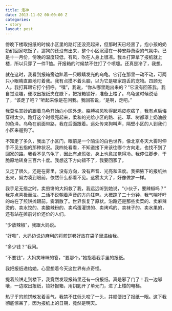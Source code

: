 ```yaml
---
title: 走神
date: 2013-11-02 00:00:00 Z
categories:
- story
layout: post
---
```


傍晚下楼取报纸的时候小区里的路灯还没亮起来，但那时天已经黑了。抱小孩的奶奶们回家吃饭了，遛狗的还没有出来，整个小区沉浸在一种安静萧索的气氛中。已是十一月份，傍晚的温度较低，有风，吹在人身上很凉。我本打算拿了报纸就上楼，所以只穿了一件T恤。开报箱的时候禁不住打了个喷嚏。还真是冷了，我想。

就在这时，我看到报箱旁边趴着一只眼睛发光的乌龟。它钉在那里一动不动，可两只小眼睛直直地盯着我。我有点摸不着头脑，以为它是哪家跑丢的宠物。四顾无人。我打算跟它打个招呼。“嘿”，我说，“你从哪里跑出来的？”它没有回答我。我自觉没趣，便取出报纸夹在腋下，把报箱锁好，准备上楼了。乌龟这时候说话了，“该走了吧？”听起来像是在问我。我回答说，“是啊，走吧。”

我莫名其妙的跟着乌龟开始向小区外走。胳膊被风吹得起鸡皮疙瘩了，我有点后悔穿得太少。路灯这个时候亮起来，柔和的光给小区的路、花、草、树都罩上奶油般的色泽。乌龟在前面带路，我在后面跟着。远处传来狗叫声，隔壁小区的人到我们小区来遛狗了。

不知走了多久，我出了小区门，眼前是一个陌生的白色世界，像北京冬天大雾时伸手不见五指的那种状况。我四处看看，不知道接下来该往哪个方向走，也找不到了回家的路。我看不见乌龟了，因此有点慌张，身上也愈加觉得冷。我停住脚步，干脆原地转身三百六十度。我想这下方向错不了，我要回家了。

又走了很久，还是在雾里，没有方向，没有声音、光亮和温度。我把腋下的报纸抽出来，努力凑到眼前，依然什么都看不见。这雾太大了，好像做梦一样。

我手足无措之时，卖煎饼的大妈救了我，我远远听到她说，“小伙子，要辣椒吗？” 我差点喜极而泣。二话不说朝着声音的方向狂奔。大概跑了二十分钟，我气喘吁吁的站在了煎饼摊跟前。雾消散了。世界恢复了原状。沿路还是那些卖菜的、卖麻辣烫的、卖水饺的、卖酸辣粉的、卖鸡蛋灌饼的、卖烤鸡的、卖袜子的、卖水果的，还有站在摊前讨价还价的人们。

“少放辣椒”，我跟大妈说。

“好嘞”，大妈边说边麻利的将煎饼卷好放在袋子里递给我。

“多少钱？”我问。

“不要钱”，大妈笑眯眯的答，“要那个。”她指着我手里的报纸。

我把报纸递给她，心里想着今天这世界有点奇怪。

提着煎饼走到楼下，我竟然发现报箱里还有一份报纸。真是邪了门了！我一边嘟囔，一边取出报纸，锁好报箱，用钥匙开了单元门，进了上楼的电梯。

热乎乎的煎饼散发着香气，我禁不住低头咬了一头，并顺便扫了报纸一眼。这下我彻底惊呆了，因为报纸上的日期，竟然是明天。